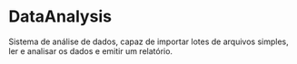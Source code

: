 # DataAnalysis
Sistema de análise de dados, capaz de importar lotes de arquivos simples, ler e analisar os dados e emitir um relatório.
